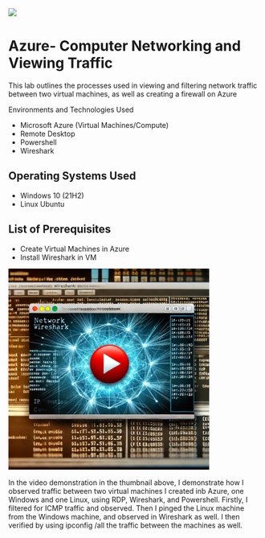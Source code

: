 
<img src="https://github.com/user-attachments/assets/9499b61f-0733-48a9-a9fb-e608663e37a3" width="400" />


<h1>Azure- Computer Networking and Viewing Traffic</h1>

  

This lab outlines the processes used in viewing and filtering network traffic between two virtual machines, as well as creating a firewall on Azure

Environments and Technologies Used

- Microsoft Azure (Virtual Machines/Compute)
- Remote Desktop
- Powershell
- Wireshark

<h2>Operating Systems Used </h2>

- Windows 10</b> (21H2)
- Linux Ubuntu

<h2>List of Prerequisites</h2>

- Create Virtual Machines in Azure
- Install Wireshark in VM


<a href="https://drive.google.com/file/d/1wtcZP9u37IKxT53l0XAHxm5A10G3HyLV/view">
  <img src="https://raw.githubusercontent.com/tcpiercy/ping-linux-machine-azure/main/image.png" width="400">
</a>


  
In the video demonstration in the thumbnail above, I demonstrate how I observed traffic between two virtual machines I created inb Azure, one Windows and one Linux, using RDP, Wireshark, and Powershell. Firstly, I filtered for ICMP traffic and observed. Then I pinged the Linux machine from the Windows machine, and observed in Wireshark as well. I then verified by using ipconfig /all the traffic between the machines as well. 

